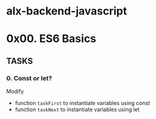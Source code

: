 # alx-backend-javascript

# 0x00. ES6 Basics

## TASKS
### 0. Const or let?
Modify

- function `taskFirst` to instantiate variables using const
- function `taskNext` to instantiate variables using let
